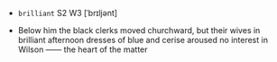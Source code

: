 - `brilliant` S2 W3 [ˈbrɪljənt]



-  Below him the black clerks moved churchward, but their wives in brilliant afternoon dresses of blue and cerise aroused no interest in Wilson —— the heart of the matter